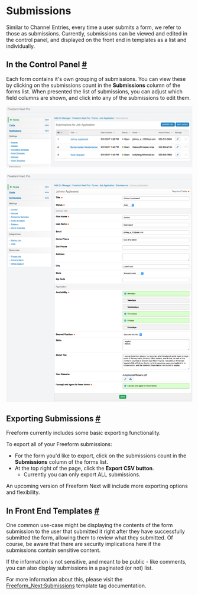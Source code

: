 # Submissions

Similar to Channel Entries, every time a user submits a form, we refer to those as submissions. Currently, submissions can be viewed and edited in the control panel, and displayed on the front end in templates as a list and individually.


## In the Control Panel <a href="#control-panel" id="control-panel" class="docs-anchor">#</a>

Each form contains it's own grouping of submissions. You can view these by clicking on the submissions count in the **Submissions** column of the forms list. When presented the list of submissions, you can adjust which field columns are shown, and click into any of the submissions to edit them.

[![Submissions](images/cp_submissions-list.png)](images/cp_submissions-list.png)

[![Edit Submissions](images/cp_submissions-edit.png)](images/cp_submissions-edit.png)


## Exporting Submissions <a href="#exporting" id="exporting" class="docs-anchor">#</a>

Freeform currently includes some basic exporting functionality.

To export all of your Freeform submissions:
* For the form you'd like to export, click on the submissions count in the **Submissions** column of the forms list.
* At the top right of the page, click the **Export CSV button**.
    * Currently you can only export ALL submissions.

An upcoming version of Freeform Next will include more exporting options and flexibility.

## In Front End Templates <a href="#templates" id="templates" class="docs-anchor">#</a>

One common use-case might be displaying the contents of the form submission to the user that submitted it right after they have successfully submitted the form, allowing them to review what they submitted. Of course, be aware that there are security implications here if the submissions contain sensitive content.

If the information is not sensitive, and meant to be public - like comments, you can also display submissions in a paginated (or not) list.

For more information about this, please visit the [Freeform_Next:Submissions](submissions.md) template tag documentation.
